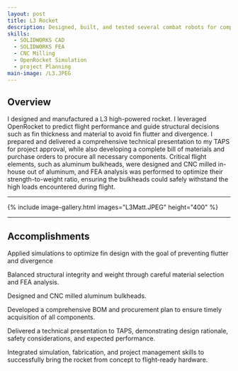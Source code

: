 ```yaml
---
layout: post
title: L3 Rocket
description: Designed, built, and tested several combat robots for competitions.  
skills: 
  - SOLIDWORKS CAD
  - SOLIDWORKS FEA
  - CNC Milling
  - OpenRocket Simulation
  - project Planning
main-image: /L3.JPEG
---
```


## Overview
I designed and manufactured a L3 high-powered rocket. I leveraged OpenRocket to predict flight performance and guide structural decisions such as fin thickness and material to avoid fin flutter and divergence. I prepared and delivered a comprehensive technical presentation to my TAPS for project approval, while also developing a complete bill of materials and purchase orders to procure all necessary components. Critical flight elements, such as aluminum bulkheads, were designed and CNC milled in-house out of aluminum, and FEA analysis was performed to optimize their strength-to-weight ratio, ensuring the bulkheads could safely withstand the high loads encountered during flight.

---

{% include image-gallery.html images="L3Matt.JPEG" height="400" %}

---

## Accomplishments
Applied simulations to optimize fin design with the goal of preventing flutter and divergence

Balanced structural integrity and weight through careful material selection and FEA analysis.

Designed and CNC milled aluminum bulkheads.

Developed a comprehensive BOM and procurement plan to ensure timely acquisition of all components.

Delivered a technical presentation to TAPS, demonstrating design rationale, safety considerations, and expected performance.

Integrated simulation, fabrication, and project management skills to successfully bring the rocket from concept to flight-ready hardware.
